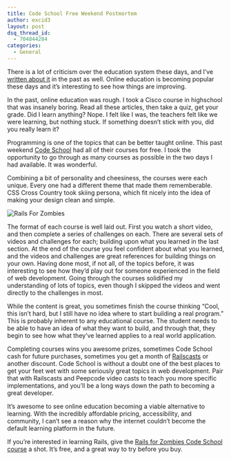 ```yaml
---
title: Code School Free Weekend Postmortem
author: excid3
layout: post
dsq_thread_id:
  - 704844284
categories:
  - General
---
```

There is a lot of criticism over the education system these days, and I’ve [written about it][1] in the past as well. Online education is becoming popular these days and it’s interesting to see how things are improving.

In the past, online education was rough. I took a Cisco course in highschool that was insanely boring. Read all these articles, then take a quiz, get your grade. Did I learn anything? Nope. I felt like I was, the teachers felt like we were learning, but nothing stuck. If something doesn’t stick with you, did you really learn it?

Programming is one of the topics that can be better taught online. This past weekend [Code School][2] had all of their courses for free. I took the opportunity to go through as many courses as possible in the two days I had available. It was wonderful.

Combining a bit of personality and cheesiness, the courses were each unique. Every one had a different theme that made them rememberable. CSS Cross Country took skiing persona, which fit nicely into the idea of making your design clean and simple.

![Rails For Zombies][3]

The format of each course is well laid out. First you watch a short video, and then complete a series of challenges on each. There are several sets of videos and challenges for each; building upon what you learned in the last section. At the end of the course you feel confident about what you learned, and the videos and challenges are great references for building things on your own. Having done most, if not all, of the topics before, it was interesting to see how they’d play out for someone experienced in the field of web development. Going through the courses solidified my understanding of lots of topics, even though I skipped the videos and went directly to the challenges in most.

While the content is great, you sometimes finish the course thinking “Cool, this isn’t hard, but I still have no idea where to start building a real program.” This is probably inherent to any educational course. The student needs to be able to have an idea of what they want to build, and through that, they begin to see how what they’ve learned applies to a real world application.

Completing courses wins you awesome prizes, sometimes Code School cash for future purchases, sometimes you get a month of [Railscasts][4] or another discount. Code School is without a doubt one of the best places to get your feet wet with some seriously great topics in web development. Pair that with Railscasts and Peepcode video casts to teach you more specific implementations, and you’ll be a long ways down the path to becoming a great developer.

It’s awesome to see online education becoming a viable alternative to learning. With the incredibly affordable pricing, accessibility, and community, I can’t see a reason why the internet couldn’t become the default learning platform in the future.

If you’re interested in learning Rails, give the [Rails for Zombies Code School course][5] a shot. It’s free, and a great way to try before you buy.

   [1]: http://excid3.com/blog/looking-back-at-what-i-learned-at-college/ (What I Learned At College)
   [2]: http://codeschool.com (Code School)
   [3]: https://d1ffx7ull4987f.cloudfront.net/images/screenshots/large/1/screenshot-0x00000004411370-cfd7ed37bf7863b6ec17a9bc43407b7c.jpg
   [4]: http://railscasts.com
   [5]: http://www.codeschool.com/courses/rails-for-zombies
